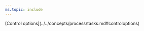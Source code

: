 ```yaml
---
ms.topic: include
---
```


<tr>
<th style="text-align: center" colspan="2">[Control options](../../concepts/process/tasks.md#controloptions)</th>
</tr>

